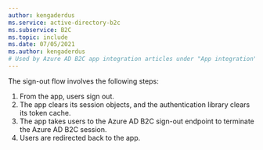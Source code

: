 ```yaml
---
author: kengaderdus
ms.service: active-directory-b2c
ms.subservice: B2C
ms.topic: include
ms.date: 07/05/2021
ms.author: kengaderdus
# Used by Azure AD B2C app integration articles under "App integration".
---
```

The sign-out flow involves the following steps:

1. From the app, users sign out.
1. The app clears its session objects, and the authentication library clears its token cache.
1. The app takes users to the Azure AD B2C sign-out endpoint to terminate the Azure AD B2C session.
1. Users are redirected back to the app.
